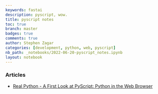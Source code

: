```yaml
---
keywords: fastai
description: pyscript, wow.
title: pyscript notes
toc: true
branch: master
badges: true
comments: true
author: Stephen Zagar
categories: [development, python, web, pyscript]
nb_path: _notebooks/2022-06-20-pyscript_notes.ipynb
layout: notebook
---
```


<!--
#################################################
### THIS FILE WAS AUTOGENERATED! DO NOT EDIT! ###
#################################################
# file to edit: _notebooks/2022-06-20-pyscript_notes.ipynb
-->

<div class="container" id="notebook-container">
        
<div class="cell border-box-sizing text_cell rendered"><div class="inner_cell">
<div class="text_cell_render border-box-sizing rendered_html">
<h3 id="Articles">Articles<a class="anchor-link" href="#Articles"> </a></h3><ul>
<li><a href="https://realpython.com/pyscript-python-in-browser/">Real Python - A First Look at PyScript: Python in the Web Browser</a></li>
</ul>

</div>
</div>
</div>
</div>
 

